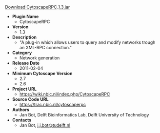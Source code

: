 <a href="CytoscapeRPC_1.3.jar">Download CytoscapeRPC_1.3.jar</a>

* __Plugin Name__
  * CytoscapeRPC
* __Version__
  * 1.3
* __Description__
  * "A plug-in which allows users to query and modify networks trough an XML-RPC connection."
* __Category__
  * Network generation
* __Release Date__
  * 2011-02-04
* __Minimum Cytoscape Version__
  * 2.7
  * 2.6
* __Project URL__
  * https://wiki.nbic.nl/index.php/CytoscapeRPC
* __Source Code URL__
  * https://trac.nbic.nl/cytoscaperpc
* __Authors__
  * Jan Bot, Delft Bioinformatics Lab, Delft University of Technology
* __Contacts__
  * Jan Bot, j.j.bot@tudelft.nl

